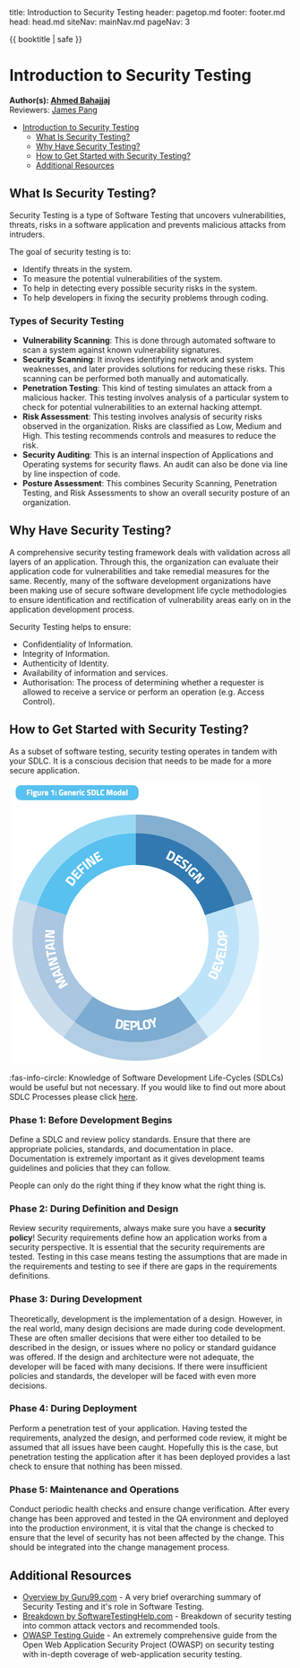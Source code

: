 <frontmatter>
  title: Introduction to Security Testing
  header: pagetop.md
  footer: footer.md
  head: head.md
  siteNav: mainNav.md
  pageNav: 3
</frontmatter>

<div class="website-content">

{{ booktitle | safe }}

# Introduction to Security Testing

**Author(s): [Ahmed Bahajjaj](https://github.com/madanalogy)**<br>
Reviewers: [James Pang](https://github.com/jamessspanggg)

<box id="article-toc">

* [Introduction to Security Testing](#introduction-to-security-testing)
    * [What Is Security Testing?‎](#what-is-security-testing)
    * [Why Have Security Testing?](#why-have-security-testing)
    * [How to Get Started with Security Testing?](#how-to-get-started-with-security-testing)
    * [Additional Resources‎](#additional-resources)
</box>

## What Is Security Testing?

Security Testing is a type of Software Testing that uncovers vulnerabilities, threats, risks in a software application and prevents malicious attacks from intruders. 

The goal of security testing is to:
- Identify threats in the system.
- To measure the potential vulnerabilities of the system.
- To help in detecting every possible security risks in the system.
- To help developers in fixing the security problems through coding.

### Types of Security Testing
- **Vulnerability Scanning**: This is done through automated software to scan a system against known vulnerability signatures.
- **Security Scanning**: It involves identifying network and system weaknesses, and later provides solutions for reducing these risks. This scanning can be performed both manually and automatically.
- **Penetration Testing**: This kind of testing simulates an attack from a malicious hacker. This testing involves analysis of a particular system to check for potential vulnerabilities to an external hacking attempt.
- **Risk Assessment**: This testing involves analysis of security risks observed in the organization. Risks are classified as  Low, Medium and High. This testing recommends controls and measures to reduce the risk.
- **Security Auditing**: This is an internal inspection of Applications and Operating systems for security flaws. An audit can also be done via line by line inspection of code.
- **Posture Assessment**: This combines Security Scanning, Penetration Testing, and Risk Assessments to show an overall security posture of an organization.

## Why Have Security Testing?

A comprehensive security testing framework deals with validation across all layers of an application. Through this, the organization can evaluate their application code for vulnerabilities and take remedial measures for the same. Recently, many of the software development organizations have been making use of secure software development life cycle methodologies to ensure identification and rectification of vulnerability areas early on in the application development process.

Security Testing helps to ensure:
- Confidentiality of Information.
- Integrity of Information.
- Authenticity of Identity.
- Availability of information and services.
- Authorisation: The process of determining whether a requester is allowed to receive a service or perform an operation (e.g. Access Control).

## How to Get Started with Security Testing?

As a subset of software testing, security testing operates in tandem with your SDLC. It is a conscious decision that needs to be made for a more secure application.

![Generic SDLC Model](security-testing/Sec-Test-Fig-1.png "Generic SDLC Model")

<box id="info">:fas-info-circle: Knowledge of Software Development Life-Cycles (SDLCs) would be useful but not necessary. If you would like to find out more about SDLC Processes please click [here](https://nus-cs2103-ay1920s1.github.io/website/se-book-adapted/chapters/processModels.html).</box>

### Phase 1: Before Development Begins

Define a SDLC and review policy standards. Ensure that there are appropriate policies, standards, and documentation in place. Documentation is extremely important as it gives development teams guidelines and policies that they can follow. 

People can only do the right thing if they know what the right thing is.

### Phase 2: During Definition and Design

Review security requirements, always make sure you have a <tooltip content="A security policy is a written document in an organization outlining how to protect the organization from threats, including computer security threats, and how to handle situations when they do occur.">__security policy__</tooltip>! Security requirements define how an application works from a security perspective. It is essential that the security requirements are tested. Testing in this case means testing the assumptions that are made in the requirements and testing to see if there are gaps in the requirements definitions.

### Phase 3: During Development

Theoretically, development is the implementation of a design. However, in the real world, many design decisions are made during code development. These are often smaller decisions that were either too detailed to be described in the design, or issues where no policy or standard guidance was offered. If the design and architecture were not adequate, the developer will be faced with many decisions. If there were insufficient policies and standards, the developer will be faced with even more decisions.

### Phase 4: During Deployment‎

Perform a penetration test of your application. Having tested the requirements, analyzed the design, and performed code review, it might be assumed that all issues have been caught. Hopefully this is the case, but penetration testing the application after it has been deployed provides a last check to ensure that nothing has been missed.

### Phase 5: Maintenance and Operations

Conduct periodic health checks and ensure change verification. After every change has been approved and tested in the QA environment and deployed into the production environment, it is vital that the change is checked to ensure that the level of security has not been affected by the change. This should be integrated into the change management process.

## Additional Resources

- [Overview by Guru99.com](https://www.guru99.com/what-is-security-testing.html) - A very brief overarching summary of Security Testing and it's role in Software Testing.
- [Breakdown by SoftwareTestingHelp.com](https://www.softwaretestinghelp.com/how-to-test-application-security-web-and-desktop-application-security-testing-techniques/) - Breakdown of security testing into common attack vectors and recommended tools.
- [OWASP Testing Guide](https://www.owasp.org/images/1/19/OTGv4.pdf) - An extremely comprehensive guide from the Open Web Application Security Project (OWASP) on security testing with in-depth coverage of web-application security testing.

</div>

